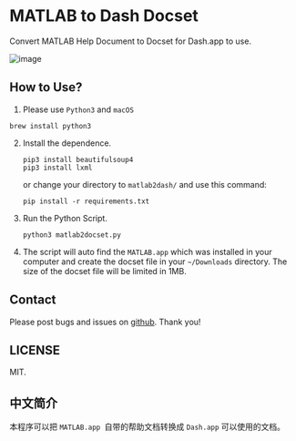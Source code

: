 # MATLAB to Dash Docset

Convert MATLAB Help Document to Docset for Dash.app to use.

![image](https://user-images.githubusercontent.com/13360124/32131274-a56a475e-bbdc-11e7-81e0-c17ed5be342a.png)

## How to Use?

1. Please use `Python3` and  `macOS`

```shell
brew install python3
```

2. Install the dependence.

   ```shell
   pip3 install beautifulsoup4
   pip3 install lxml
   ```

   or change your directory to `matlab2dash/` and use this command:

   ```shell
   pip install -r requirements.txt
   ```

3. Run the Python Script. 

   ```shell
   python3 matlab2docset.py
   ```

4. The script will auto find the `MATLAB.app` which was installed in your computer and create the docset file in your `~/Downloads` directory. The size of the docset file will be limited in 1MB.

## Contact

Please post bugs and issues on [github](https://github.com/acbetter/matlab2docset/issues). Thank you!

## LICENSE

MIT.

## 中文简介

本程序可以把 `MATLAB.app `自带的帮助文档转换成 `Dash.app` 可以使用的文档。

